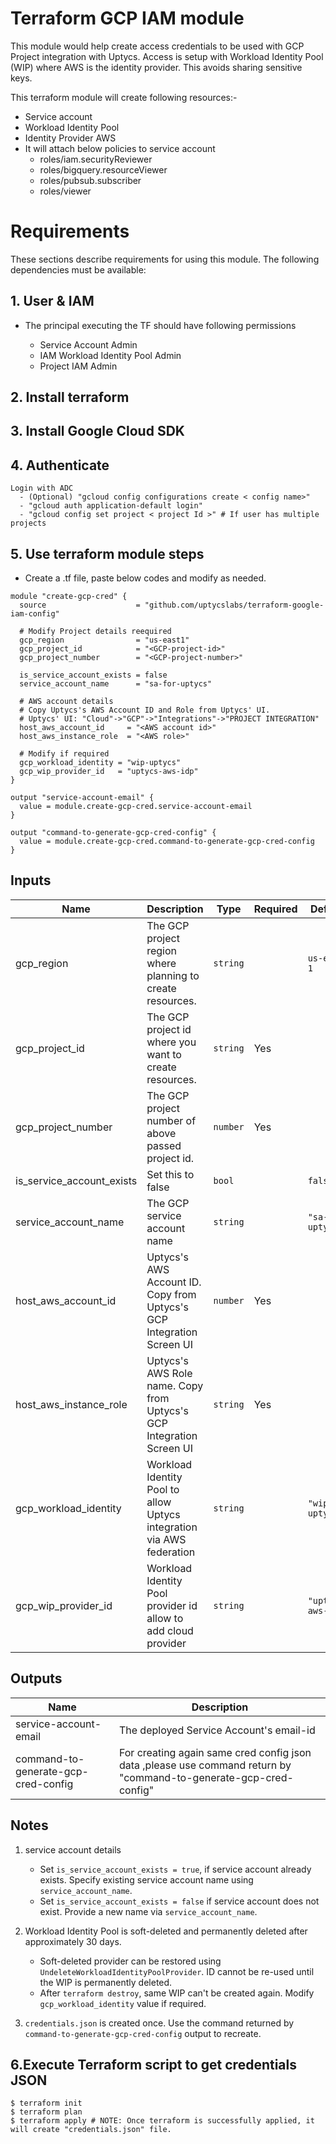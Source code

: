 # Terraform GCP IAM module

This module would help create access credentials to be used with GCP Project integration with Uptycs.
Access is setup with Workload Identity Pool (WIP) where AWS is the identity provider.
This avoids sharing sensitive keys.

This terraform module will create following resources:-
 * Service account
 * Workload Identity Pool
 * Identity Provider AWS
 * It will attach below policies to service account
     * roles/iam.securityReviewer
     * roles/bigquery.resourceViewer
     * roles/pubsub.subscriber
     * roles/viewer

# Requirements

These sections describe requirements for using this module.
The following dependencies must be available:

## 1. User & IAM

* The principal executing the TF should have following permissions

   * Service Account Admin
   * IAM Workload Identity Pool Admin
   * Project IAM Admin

## 2. Install terraform

## 3. Install Google Cloud SDK 

## 4. Authenticate

```
Login with ADC
  - (Optional) "gcloud config configurations create < config name>" 
  - "gcloud auth application-default login"
  - "gcloud config set project < project Id >" # If user has multiple projects 
```

## 5. Use terraform module steps

  * Create a <filename>.tf file, paste below codes and modify as needed.
```
module "create-gcp-cred" {
  source                    = "github.com/uptycslabs/terraform-google-iam-config"

  # Modify Project details reequired
  gcp_region                = "us-east1"
  gcp_project_id            = "<GCP-project-id>"
  gcp_project_number        = "<GCP-project-number>"

  is_service_account_exists = false
  service_account_name      = "sa-for-uptycs"

  # AWS account details
  # Copy Uptycs's AWS Account ID and Role from Uptycs' UI.
  # Uptycs' UI: "Cloud"->"GCP"->"Integrations"->"PROJECT INTEGRATION"
  host_aws_account_id     = "<AWS account id>"
  host_aws_instance_role  = "<AWS role>"

  # Modify if required
  gcp_workload_identity = "wip-uptycs"
  gcp_wip_provider_id   = "uptycs-aws-idp"
}

output "service-account-email" {
  value = module.create-gcp-cred.service-account-email
}

output "command-to-generate-gcp-cred-config" {
  value = module.create-gcp-cred.command-to-generate-gcp-cred-config
}
```

## Inputs

| Name                      | Description                                                                                                        | Type          | Required | Default          |
| ------------------------- | ------------------------------------------------------------------------------------------------------------------ | ------------- | -------- | ---------------- |
| gcp_region                | The GCP project region where planning to create resources.                                                         | `string`      |          |`us-east-1`      |
| gcp_project_id            | The GCP project id where you want to create resources.                                                             | `string`      | Yes      |                 |
| gcp_project_number        | The GCP project number of above passed project id.                                                                 | `number`      | Yes      |              |
| is_service_account_exists | Set this to false                                                                                                  | `bool`        |          | `false`          |
| service_account_name      | The GCP service account name                                                                                       | `string`      |          | `"sa-for-uptycs"` |
| host_aws_account_id       | Uptycs's AWS Account ID. Copy from Uptycs's GCP Integration Screen UI                                              | `number`      | Yes      |              |
| host_aws_instance_role    | Uptycs's AWS Role name. Copy from Uptycs's GCP Integration Screen UI                                               | `string`      | Yes      |              |
| gcp_workload_identity     | Workload Identity Pool to allow Uptycs integration via AWS federation                                              | `string`      |          | `"wip-uptycs"`             |
| gcp_wip_provider_id       | Workload Identity Pool provider id allow to add cloud provider                                                     | `string`      |          | `"uptycs-aws-idp"`             |


## Outputs

| Name                    | Description                                  |
| ----------------------- | -------------------------------------------- |
| service-account-email   | The deployed Service Account's email-id |
| command-to-generate-gcp-cred-config  | For creating again same cred config json data ,please use command return by "command-to-generate-gcp-cred-config" |


## Notes

1. service account details
     - Set `is_service_account_exists = true`, if service account already exists. Specify existing service account name using `service_account_name`.
     - Set `is_service_account_exists = false` if service account does not exist. Provide a new name via `service_account_name`.

2. Workload Identity Pool is soft-deleted and permanently deleted after approximately 30 days.
     - Soft-deleted provider can be restored using `UndeleteWorkloadIdentityPoolProvider`. ID cannot be re-used until the WIP is permanently deleted.
     - After `terraform destroy`, same WIP can't be created again. Modify `gcp_workload_identity` value if required.

3. `credentials.json` is created once. Use the command returned by `command-to-generate-gcp-cred-config` output to recreate.


## 6.Execute Terraform script to get credentials JSON
```
$ terraform init
$ terraform plan
$ terraform apply # NOTE: Once terraform is successfully applied, it will create "credentials.json" file.
```